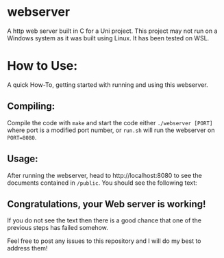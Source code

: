 # webserver
A http web server built in C for a Uni project. This project may not run on a Windows system as it was built using Linux. It has been tested on WSL.

# How to Use:
A quick How-To, getting started with running and using this webserver.

## Compiling:
Compile the code with `make` and start the code either `./webserver [PORT]` where port is a modified port number, or `run.sh` will run the webserver on `PORT=8080`.

## Usage:
After running the webserver, head to http://localhost:8080 to see the documents contained in `/public`. You should see the following text:

## Congratulations, your Web server is working!

If you do not see the text then there is a good chance that one of the previous steps has failed somehow.

Feel free to post any issues to this repository and I will do my best to address them!